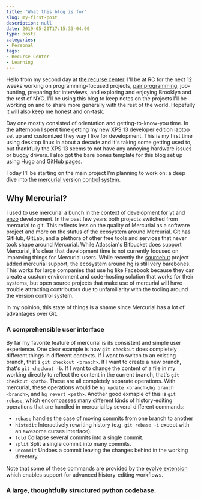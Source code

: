 ```yaml
---
title: "What this blog is for"
slug: my-first-post
description: null
date: 2019-05-20T17:15:33-04:00
type: posts
categories:
- Personal
tags:
- Recurse Center
- Learning
---
```


Hello from my second day at [the recurse center](https://recurse.com). I'll be
at RC for the next 12 weeks working on programming-focused projects, [pair
programming](https://www.recurse.com/manual#sec-pairing), job-hunting, preparing
for interviews, and exploring and enjoying Brooklyn and the rest of NYC. I'll be
using this blog to keep notes on the projects I'll be working on and to share
more generally with the rest of the world. Hopefully it will also keep me honest
and on-task.

Day one mostly consisted of orientation and getting-to-know-you time. In the
afternoon I spent time getting my new XPS 13 developer edition laptop set up and
customized they way I like for development. This is my first time using desktop
linux in about a decade and it's taking some getting used to, but thankfully the
XPS 13 seems to not have any annoying hardware issues or buggy drivers. I also
got the bare bones template for this blog set up using
[Hugo](https://gohugo.io/) and GitHub pages.

Today I'll be starting on the main project I'm planning to work on: a deep dive
into the [mercurial version control system](https://www.mercurial-scm.org/).

## Why Mercurial?

I used to use mercurial a bunch in the context of development for
[yt](https://yt-project.org) and [enzo](https://enzo-project.org)
development. In the past few years both projects switched from mercurial to
git. This reflects less on the quality of Mercurial as a software project and
more on the status of the ecosystem around Mercurial. Git has GitHub, GitLab,
and a plethora of other free tools and services that never took shape around
Mercurial. While Atlassian's Bitbucket does support Mercurial, it's clear that
development time is not currently focused on improving things for Mercurial
users. While recently the [sourcehut](https://sourcehut.org/) project added
mercurial support, the ecosystem around hg is still very barebones. This works
for large companies that use hg like Facebook because they can create a custom
environment and code-hosting solution that works for their systems, but open
source projects that make use of mercurial will have trouble attracting
contributors due to unfamiliarity with the tooling around the version control
system.

In my opinion, this state of things is a shame since Mercurial has a lot of
advantages over Git.

### A comprehensible user interface

By far my favorite feature of mercurial is its consistent and simple user
experience. One clear example is how `git checkout` does completely different
things in different contexts. If I want to switch to an existing branch, that's
`git checkout <branch>`. If I want to create a new branch, that's `git checkout
-b`. If I want to change the content of a file in my working directly to reflect
the content in the current branch, that's `git checkout <path>`. These are all
completely separate operations. With mercurial, these operations would be
`hg update <branch>`,`hg branch <branch>`, and `hg revert <path>`. Another good
exmaple of this is `git rebase`, which encompasses many different kinds of
history-editing operations that are handled in mercurial by several different
commands:

 * `rebase`
   handles the case of moving commits from one branch to another
 * `histedit`
   Interactively rewriting history (e.g. `git rebase -i` except with an awesome
   curses interface).
 * `fold`
   Collapse several commits into a single commit.
 * `split`
   Split a single commit into many commits.
 * `uncommit`
   Undoes a commit leaving the changes behind in the working directory.

Note that some of these commands are provided by the [evolve
extension](https://www.mercurial-scm.org/wiki/EvolveExtension) which enables
support for advanced history-editing workflows.

### A large, thoughtfully structured python codebase.
